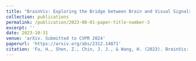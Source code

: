 ```yaml
---
title: "BrainVis: Exploring the Bridge between Brain and Visual Signals via Image Reconstruction"
collection: publications
permalink: /publication/2023-08-01-paper-title-number-3
excerpt: ''
date: 2023-10-31
venue: 'arXiv. Submitted to CVPR 2024'
paperurl: 'https://arxiv.org/abs/2312.14871'
citation: 'Fu, H., Shen, Z., Chin, J. J., & Wang, H. (2023). BrainVis: Exploring the Bridge between Brain and Visual Signals via Image Reconstruction. arXiv preprint arXiv:2312.14871.'
---
```

